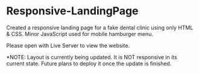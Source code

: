 # Responsive-LandingPage
Created a responsive landing page for a fake dental clinic using only HTML &amp; CSS. Minor JavaScript used for mobile hamburger menu.

Please open with Live Server to view the website.

*NOTE: Layout is currently being updated. It is NOT responsive in its current state. Future plans to deploy it once the update is finished.
